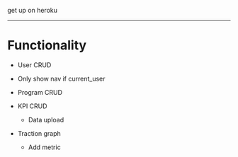 get up on heroku

***

# Functionality

* User CRUD

* Only show nav if current_user

* Program CRUD

* KPI CRUD

    - Data upload

* Traction graph

    - Add metric
